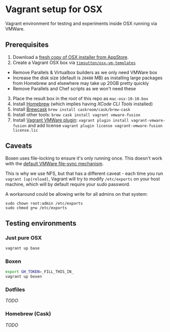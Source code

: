 # Vagrant setup for OSX

Vagrant environment for testing and experiments inside OSX running via VMWare.

## Prerequisites

1. Download a [fresh copy of OSX installer from AppStore](https://itunes.apple.com/gb/app/os-x-yosemite/id915041082?mt=12).
2. Create a Vagrant OSX box via [`timsutton/osx-vm-templates`](https://github.com/timsutton/osx-vm-templates)
  - Remove Parallels & Virtualbox builders as we only need VMWare box
  - Increase the disk size (default is `20480` MB) as installing large packages from Homebrew and elsewhere may take up 20GB pretty quickly
  - Remove Parallels and Chef scripts as we won't need these
3. Place the result box in the root of this repo as `mac-osx-10-10.box`
4. Install [Homebrew](http://brew.sh/) (which implies having _XCode CLI Tools_ installed)
5. Install [Brewcask](http://caskroom.io/) `brew install caskroom/cask/brew-cask`
6. Install other tools: `brew cask install vagrant vmware-fusion`
7. Install [Vagrant VMWare plugin](https://www.vagrantup.com/vmware): `vagrant plugin install vagrant-vmware-fusion` and add license `vagrant plugin license vagrant-vmware-fusion license.lic`

## Caveats

Boxen uses file-locking to ensure it's only running once.
This doesn't work with the [default VMWare file-sync mechanism](https://docs.vagrantup.com/v2/synced-folders/basic_usage.html).

This is why we use NFS, but that has a different caveat - each time you run `vagrant [up|reload]`,
Vagrant will try to modify `/etc/exports` on your host machine, which will by default require your sudo password.

A workaround could be allowing write for all admins on that system:

```
sudo chown root:admin /etc/exports
sudo chmod g+w /etc/exports
```

## Testing environments

### Just pure OSX

```sh
vagrant up base
```

### Boxen

```sh
export GH_TOKEN=_FILL_THIS_IN_
vagrant up boxen
```

### Dotfiles

_TODO_

### Homebrew (Cask)

_TODO_
